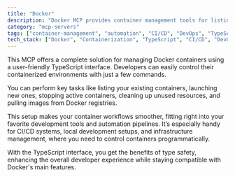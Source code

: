 ```yaml
---
title: "Docker"
description: "Docker MCP provides container management tools for listing, running, stopping containers and pulling images through a TypeScript interface."
category: "mcp-servers"
tags: ["container-management", "automation", "CI/CD", "DevOps", "TypeScript"]
tech_stack: ["Docker", "Containerization", "TypeScript", "CI/CD", "DevOps"]
---
```


This MCP offers a complete solution for managing Docker containers using a user-friendly TypeScript interface. Developers can easily control their containerized environments with just a few commands.

You can perform key tasks like listing your existing containers, launching new ones, stopping active containers, cleaning up unused resources, and pulling images from Docker registries. 

This setup makes your container workflows smoother, fitting right into your favorite development tools and automation pipelines. It’s especially handy for CI/CD systems, local development setups, and infrastructure management, where you need to control containers programmatically.

With the TypeScript interface, you get the benefits of type safety, enhancing the overall developer experience while staying compatible with Docker's main features.